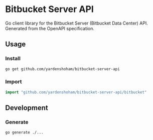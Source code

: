 # Bitbucket Server API

Go client library for the Bitbucket Server (Bitbucket Data Center) API. Generated from the OpenAPI specification.

## Usage

### Install

```bash
go get github.com/yardenshoham/bitbucket-server-api
```

### Import

```go
import "github.com/yardenshoham/bitbucket-server-api/bitbucket"
```

## Development

### Generate

```bash
go generate ./...
```
